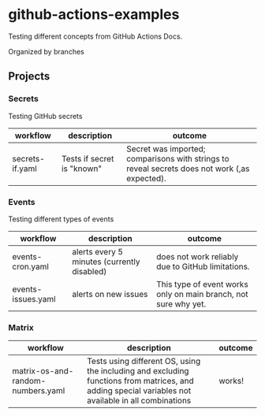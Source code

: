 # github-actions-examples


Testing different concepts from GitHub Actions Docs.

Organized by branches

## Projects

### Secrets

Testing GitHub secrets

|workflow |description | outcome|
| --- | --- | --- |
|secrets-if.yaml| Tests if secret is "known"| Secret was imported; comparisons with strings to reveal secrets does not work (,as expected).|

### Events

Testing different types of events

|workflow |description | outcome|
| --- | --- | --- |
|events-cron.yaml |alerts every 5 minutes (currently disabled)| does not work reliably due to GitHub limitations. |
|events-issues.yaml|alerts on new issues| This type of event works only on main branch, not sure why yet.|

### Matrix

|workflow |description | outcome|
| --- | --- | --- |
|matrix-os-and-random-numbers.yaml |Tests using different OS, using the including and excluding functions from matrices, and adding special variables not available in all combinations| works! |

### 
